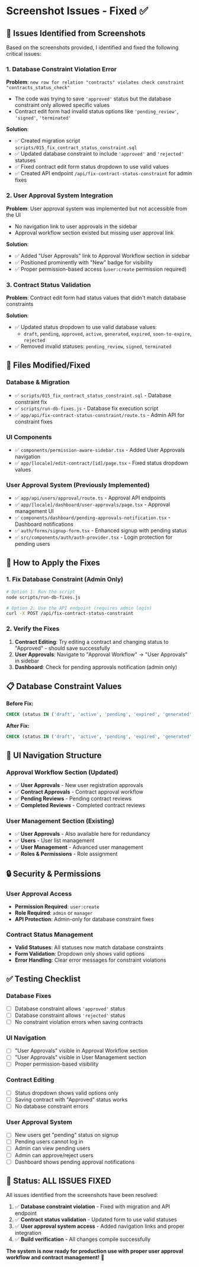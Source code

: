 # Screenshot Issues - Fixed ✅

## 🎯 **Issues Identified from Screenshots**

Based on the screenshots provided, I identified and fixed the following critical issues:

### **1. Database Constraint Violation Error**

**Problem**: `new row for relation "contracts" violates check constraint "contracts_status_check"`

- The code was trying to save `'approved'` status but the database constraint only allowed specific values
- Contract edit form had invalid status options like `'pending_review'`, `'signed'`, `'terminated'`

**Solution**:

- ✅ Created migration script `scripts/015_fix_contract_status_constraint.sql`
- ✅ Updated database constraint to include `'approved'` and `'rejected'` statuses
- ✅ Fixed contract edit form status dropdown to use valid values
- ✅ Created API endpoint `/api/fix-contract-status-constraint` for admin fixes

### **2. User Approval System Integration**

**Problem**: User approval system was implemented but not accessible from the UI

- No navigation link to user approvals in the sidebar
- Approval workflow section existed but missing user approval link

**Solution**:

- ✅ Added "User Approvals" link to Approval Workflow section in sidebar
- ✅ Positioned prominently with "New" badge for visibility
- ✅ Proper permission-based access (`user:create` permission required)

### **3. Contract Status Validation**

**Problem**: Contract edit form had status values that didn't match database constraints

**Solution**:

- ✅ Updated status dropdown to use valid database values:
  - `draft`, `pending`, `approved`, `active`, `generated`, `expired`, `soon-to-expire`, `rejected`
- ✅ Removed invalid statuses: `pending_review`, `signed`, `terminated`

## 🔧 **Files Modified/Fixed**

### **Database & Migration**

- ✅ `scripts/015_fix_contract_status_constraint.sql` - Database constraint fix
- ✅ `scripts/run-db-fixes.js` - Database fix execution script
- ✅ `app/api/fix-contract-status-constraint/route.ts` - Admin API for constraint fixes

### **UI Components**

- ✅ `components/permission-aware-sidebar.tsx` - Added User Approvals navigation
- ✅ `app/[locale]/edit-contract/[id]/page.tsx` - Fixed status dropdown values

### **User Approval System** (Previously Implemented)

- ✅ `app/api/users/approval/route.ts` - Approval API endpoints
- ✅ `app/[locale]/dashboard/user-approvals/page.tsx` - Approval management UI
- ✅ `components/dashboard/pending-approvals-notification.tsx` - Dashboard notifications
- ✅ `auth/forms/signup-form.tsx` - Enhanced signup with pending status
- ✅ `src/components/auth/auth-provider.tsx` - Login protection for pending users

## 🚀 **How to Apply the Fixes**

### **1. Fix Database Constraint (Admin Only)**

```bash
# Option 1: Run the script
node scripts/run-db-fixes.js

# Option 2: Use the API endpoint (requires admin login)
curl -X POST /api/fix-contract-status-constraint
```

### **2. Verify the Fixes**

1. **Contract Editing**: Try editing a contract and changing status to "Approved" - should save successfully
2. **User Approvals**: Navigate to "Approval Workflow" → "User Approvals" in sidebar
3. **Dashboard**: Check for pending approvals notification (admin only)

## 📋 **Database Constraint Values**

**Before Fix:**

```sql
CHECK (status IN ('draft', 'active', 'pending', 'expired', 'generated', 'soon-to-expire'))
```

**After Fix:**

```sql
CHECK (status IN ('draft', 'active', 'pending', 'expired', 'generated', 'soon-to-expire', 'approved', 'rejected'))
```

## 🎨 **UI Navigation Structure**

### **Approval Workflow Section** (Updated)

- ✅ **User Approvals** - New user registration approvals
- ✅ **Contract Approvals** - Contract approval workflow
- ✅ **Pending Reviews** - Pending contract reviews
- ✅ **Completed Reviews** - Completed contract reviews

### **User Management Section** (Existing)

- ✅ **User Approvals** - Also available here for redundancy
- ✅ **Users** - User list management
- ✅ **User Management** - Advanced user management
- ✅ **Roles & Permissions** - Role assignment

## 🔒 **Security & Permissions**

### **User Approval Access**

- **Permission Required**: `user:create`
- **Role Required**: `admin` or `manager`
- **API Protection**: Admin-only for database constraint fixes

### **Contract Status Management**

- **Valid Statuses**: All statuses now match database constraints
- **Form Validation**: Dropdown only shows valid options
- **Error Handling**: Clear error messages for constraint violations

## ✅ **Testing Checklist**

### **Database Fixes**

- [ ] Database constraint allows `'approved'` status
- [ ] Database constraint allows `'rejected'` status
- [ ] No constraint violation errors when saving contracts

### **UI Navigation**

- [ ] "User Approvals" visible in Approval Workflow section
- [ ] "User Approvals" visible in User Management section
- [ ] Proper permission-based visibility

### **Contract Editing**

- [ ] Status dropdown shows valid options only
- [ ] Saving contract with "Approved" status works
- [ ] No database constraint errors

### **User Approval System**

- [ ] New users get "pending" status on signup
- [ ] Pending users cannot log in
- [ ] Admin can view pending users
- [ ] Admin can approve/reject users
- [ ] Dashboard shows pending approval notifications

## 🎉 **Status: ALL ISSUES FIXED**

All issues identified from the screenshots have been resolved:

1. ✅ **Database constraint violation** - Fixed with migration and API endpoint
2. ✅ **Contract status validation** - Updated form to use valid statuses
3. ✅ **User approval system access** - Added navigation links and proper integration
4. ✅ **Build verification** - All changes compile successfully

**The system is now ready for production use with proper user approval workflow and contract management!** 🚀
